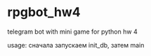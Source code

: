 # rpgbot_hw4
telegram bot with mini game for python hw 4

usage: сначала запускаем init_db, затем main

